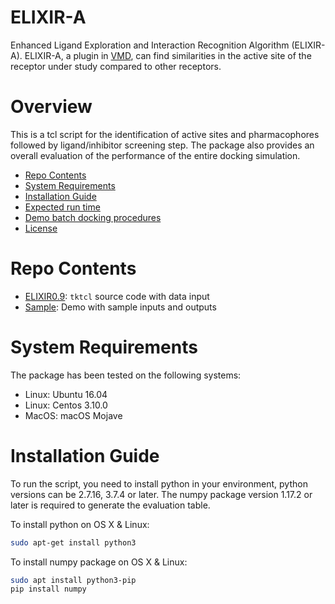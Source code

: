 # ELIXIR-A
Enhanced Ligand Exploration and Interaction Recognition Algorithm (ELIXIR-A). ELIXIR-A, a plugin in [VMD](https://www.ks.uiuc.edu/Research/vmd/), can find similarities in the active site of the receptor under study compared to other receptors. 

# Overview
This is a tcl script for the identification of active sites and pharmacophores followed by ligand/inhibitor screening step. The package also provides an overall evaluation of the performance of the entire docking simulation.

- [Repo Contents](#Repo-Contents)
- [System Requirements](#System-requirements)
- [Installation Guide](#Installation-Guide)
- [Expected run time](#Expected-run-time)
- [Demo batch docking procedures](#Demo-batch-docking-procedures)
- [License](#license)

# Repo Contents

- [ELIXIR0.9](./ELIXIR0.9/): `tktcl` source code with data input
- [Sample](./Sample/): Demo with sample inputs and outputs

# System Requirements
The package has been tested on the following systems:

- Linux:  Ubuntu 16.04  
- Linux:  Centos 3.10.0
- MacOS:  macOS Mojave

# Installation Guide
To run the script, you need to install python in your environment, python versions can be 2.7.16, 3.7.4 or later. The numpy package version 1.17.2 or later is required to generate the evaluation table.

To install python on OS X & Linux:

```sh
sudo apt-get install python3
```

To install numpy package on OS X & Linux:

```sh
sudo apt install python3-pip
pip install numpy
```
